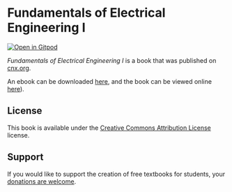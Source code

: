 # Fundamentals of Electrical Engineering I

[![Open in Gitpod](https://gitpod.io/button/open-in-gitpod.svg)](https://gitpod.io/from-referrer/)

_Fundamentals of Electrical Engineering I_ is a book that was published on [cnx.org](https://cnx.org/).

An ebook can be downloaded [here](https://github.com/cnx-user-books/cnxbook-fundamentals-of-electrical-engineering-i/releases/latest), and the book can be viewed online [here](https://github.com/cnx-user-books/cnxbook-fundamentals-of-electrical-engineering-i/releases/latest)).

## License
This book is available under the [Creative Commons Attribution License](./LICENSE) license.

## Support
If you would like to support the creation of free textbooks for students, your [donations are welcome](https://riceconnect.rice.edu/donation/support-openstax-banner).
